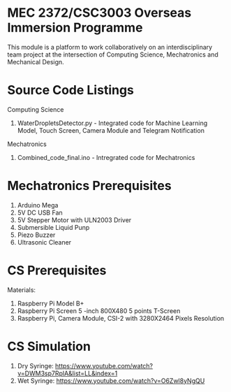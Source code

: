 # MEC 2372/CSC3003 Overseas Immersion Programme

This module is a platform to work collaboratively on an interdisciplinary team project at the intersection of Computing Science, Mechatronics and Mechanical Design.

# Source Code Listings
Computing Science
1. WaterDropletsDetector.py - Integrated code for Machine Learning Model, Touch Screen, Camera Module and Telegram Notification 

Mechatronics
1. Combined_code_final.ino - Intregrated code for Mechatronics
# Mechatronics Prerequisites
1. Arduino Mega
2. 5V DC USB Fan
3. 5V Stepper Motor with ULN2003 Driver 
4. Submersible Liquid Punp
5. Piezo Buzzer
6. Ultrasonic Cleaner

# CS Prerequisites
Materials: 
1. Raspberry Pi Model B+
2. Raspberry Pi Screen 5 -inch 800X480 5 points T-Screen
3. Raspberry Pi, Camera Module, CSI-2 with 3280X2464 Pixels Resolution 

# CS Simulation 
1. Dry Syringe: https://www.youtube.com/watch?v=DWM3sp7RplA&list=LL&index=1 
2. Wet Syringe: https://www.youtube.com/watch?v=O6Zwl8yNgQU 



